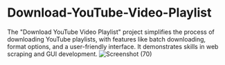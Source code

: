 # Download-YouTube-Video-Playlist
The "Download YouTube Video Playlist" project simplifies the process of downloading YouTube playlists, with features like batch downloading, format options, and a user-friendly interface. It demonstrates skills in web scraping and GUI development.
![Screenshot (70)](https://github.com/rkarahul/Download-YouTube-Video-Playlist/assets/90387491/3f542030-27fd-4ff3-88f5-e3c7adbfd4af)
